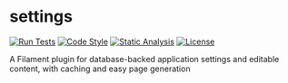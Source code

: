 # settings

[![Run Tests](https://github.com/huythang304/settings/actions/workflows/tests.yml/badge.svg)](https://github.com/huythang304/settings/actions/workflows/tests.yml)
[![Code Style](https://github.com/huythang304/settings/actions/workflows/code-style.yml/badge.svg)](https://github.com/huythang304/settings/actions/workflows/code-style.yml)
[![Static Analysis](https://github.com/huythang304/settings/actions/workflows/static-analysis.yml/badge.svg)](https://github.com/huythang304/settings/actions/workflows/static-analysis.yml)
[![License](https://img.shields.io/badge/license-MIT-green.svg)](https://opensource.org/licenses/MIT)

A Filament plugin for database-backed application settings and editable content, with caching and easy page generation
